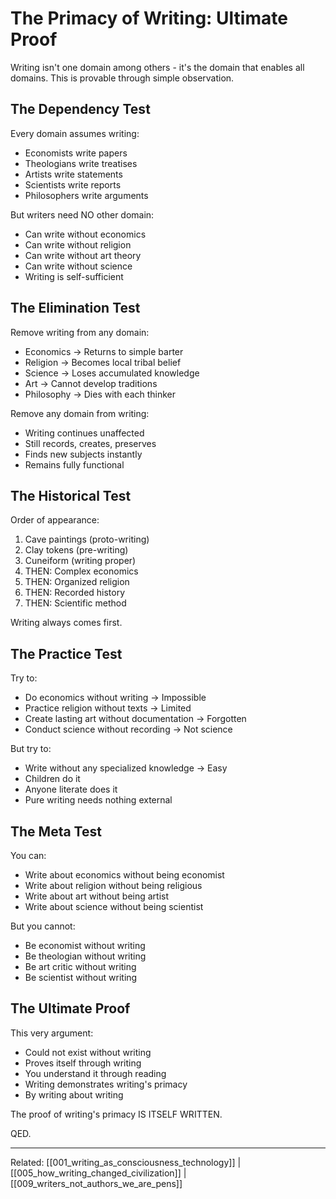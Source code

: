 # The Primacy of Writing: Ultimate Proof

Writing isn't one domain among others - it's the domain that enables all domains. This is provable through simple observation.

## The Dependency Test

Every domain assumes writing:
- Economists write papers
- Theologians write treatises  
- Artists write statements
- Scientists write reports
- Philosophers write arguments

But writers need NO other domain:
- Can write without economics
- Can write without religion
- Can write without art theory
- Can write without science
- Writing is self-sufficient

## The Elimination Test

Remove writing from any domain:
- Economics → Returns to simple barter
- Religion → Becomes local tribal belief
- Science → Loses accumulated knowledge
- Art → Cannot develop traditions
- Philosophy → Dies with each thinker

Remove any domain from writing:
- Writing continues unaffected
- Still records, creates, preserves
- Finds new subjects instantly
- Remains fully functional

## The Historical Test

Order of appearance:
1. Cave paintings (proto-writing)
2. Clay tokens (pre-writing) 
3. Cuneiform (writing proper)
4. THEN: Complex economics
5. THEN: Organized religion
6. THEN: Recorded history
7. THEN: Scientific method

Writing always comes first.

## The Practice Test

Try to:
- Do economics without writing → Impossible
- Practice religion without texts → Limited
- Create lasting art without documentation → Forgotten
- Conduct science without recording → Not science

But try to:
- Write without any specialized knowledge → Easy
- Children do it
- Anyone literate does it
- Pure writing needs nothing external

## The Meta Test

You can:
- Write about economics without being economist
- Write about religion without being religious
- Write about art without being artist
- Write about science without being scientist

But you cannot:
- Be economist without writing
- Be theologian without writing
- Be art critic without writing
- Be scientist without writing

## The Ultimate Proof

This very argument:
- Could not exist without writing
- Proves itself through writing
- You understand it through reading
- Writing demonstrates writing's primacy
- By writing about writing

The proof of writing's primacy IS ITSELF WRITTEN.

QED.

---
Related: [[001_writing_as_consciousness_technology]] | [[005_how_writing_changed_civilization]] | [[009_writers_not_authors_we_are_pens]]